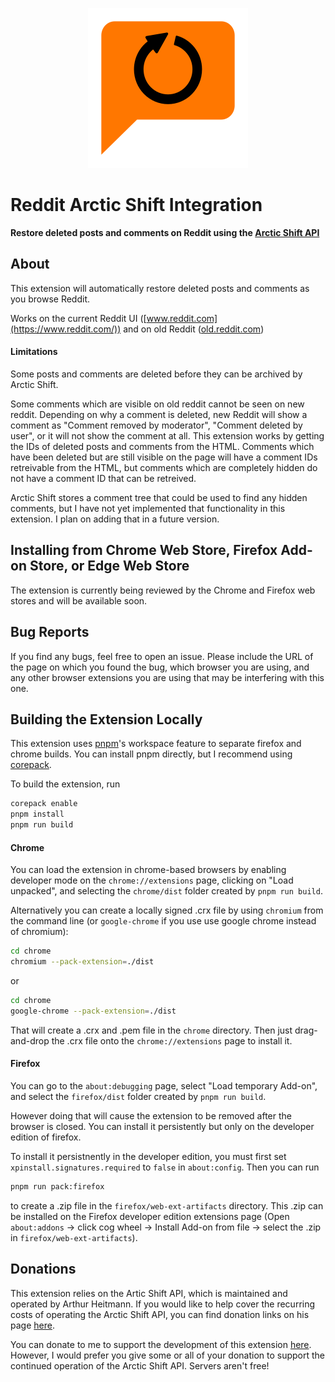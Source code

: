 <p align="center">
    <img src="assets/icons/icon_256.png" alt="shared/icons/icon_256.png">
</p>

# Reddit Arctic Shift Integration

<b>Restore deleted posts and comments on Reddit using the [Arctic Shift API](https://github.com/ArthurHeitmann/arctic_shift/)</b>

## About

This extension will automatically restore deleted posts and comments as you browse Reddit.

Works on the current Reddit UI ([www.reddit.com](https://www.reddit.com/)) and on old Reddit ([old.reddit.com](https://old.reddit.com/))

#### Limitations

Some posts and comments are deleted before they can be archived by Arctic Shift.

Some comments which are visible on old reddit cannot be seen on new reddit. Depending on why a comment is deleted, new Reddit will show a comment as "Comment removed by moderator", "Comment deleted by user", or it will not show the comment
at all. This extension works by getting the IDs of deleted posts and comments from the HTML. Comments which have been deleted but are still visible on the page will have a comment IDs retreivable from the HTML, but comments which are
completely hidden do not have a comment ID that can be retreived.

Arctic Shift stores a comment tree that could be used to find any hidden comments, but I have not yet implemented that functionality in this extension. I plan on adding that in a future version.

## Installing from Chrome Web Store, Firefox Add-on Store, or Edge Web Store

The extension is currently being reviewed by the Chrome and Firefox web stores and will be available soon.

## Bug Reports

If you find any bugs, feel free to open an issue. Please include the URL of the page on which you found the bug, which browser you are using, and any other browser extensions you are using that may be interfering with this one.

## Building the Extension Locally

This extension uses [pnpm](https://pnpm.io)'s workspace feature to separate firefox and chrome builds. You can install pnpm directly, but I recommend using [corepack](https://github.com/nodejs/corepack).

To build the extension, run

```bash
corepack enable
pnpm install
pnpm run build
```

#### Chrome

You can load the extension in chrome-based browsers by enabling developer mode on the `chrome://extensions` page, clicking on "Load unpacked", and selecting the `chrome/dist` folder created by `pnpm run build`.

Alternatively you can create a locally signed .crx file by using `chromium` from the command line (or `google-chrome` if you use use google chrome instead of
chromium):

```bash
cd chrome
chromium --pack-extension=./dist
```

or

```bash
cd chrome
google-chrome --pack-extension=./dist
```

That will create a .crx and .pem file in the `chrome` directory. Then just drag-and-drop the .crx file onto the `chrome://extensions` page to install it.

#### Firefox

You can go to the  `about:debugging` page, select "Load temporary Add-on", and select the `firefox/dist` folder created by `pnpm run build`.

However doing that will cause the extension to be removed after the browser is closed. You can install it persistently but only on the developer edition of firefox.

To install it persistnently in the developer edition, you must first set `xpinstall.signatures.required` to `false` in `about:config`. Then you can run

```bash
pnpm run pack:firefox
```

to create a .zip file in the `firefox/web-ext-artifacts` directory. This .zip can be installed on the Firefox developer edition extensions page (Open `about:addons` -> click cog wheel -> Install Add-on from file -> select the .zip in
`firefox/web-ext-artifacts`).

## Donations

This extension relies on the Artic Shift API, which is maintained and operated by Arthur Heitmann. If you would like to help cover the recurring costs of operating the Arctic Shift API, you can find donation links on his
page [here](https://github.com/ArthurHeitmann).

You can donate to me to support the development of this extension [here](https://www.paypal.com/donate/?business=ETLDAT6J53R74&no_recurring=0&item_name=Thanks+for+supporting+my+work%21&currency_code=USD). However, I would prefer you give
some or all of your
donation to support the continued operation of the Arctic Shift API. Servers aren't free!